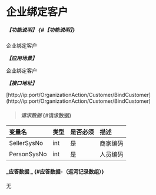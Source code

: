 # 企业绑定客户

##### _【功能说明】_ {#【功能说明】}

企业绑定客户

_**【应用场景】**_

企业绑定客户

_**【接口地址】**_

[http://ip:port/OrganizationAction/Customer/BindCustomer]
(http://ip:port/OrganizationAction/Customer/BindCustomer)

> #### _请求数据_ {#请求数据}

| 变量名 | 类型 | 是否必须 | 描述 |
| :--- | :--- | :--- | :--- |
| SellerSysNo| int| 是 | 商家编码 |
| PersonSysNo|int| 是 | 人员编码 |


#### _应答数据 _ {#应答数据-（巡河记录数组）}
无
